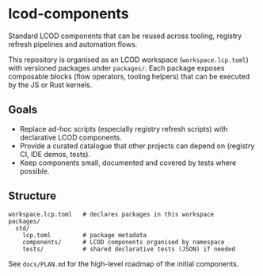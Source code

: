 # lcod-components

Standard LCOD components that can be reused across tooling, registry refresh pipelines and automation flows.

This repository is organised as an LCOD workspace (`workspace.lcp.toml`) with versioned packages under `packages/`. Each package exposes composable blocks (flow operators, tooling helpers) that can be executed by the JS or Rust kernels.

## Goals

- Replace ad-hoc scripts (especially registry refresh scripts) with declarative LCOD components.
- Provide a curated catalogue that other projects can depend on (registry CI, IDE demos, tests).
- Keep components small, documented and covered by tests where possible.

## Structure

```
workspace.lcp.toml   # declares packages in this workspace
packages/
  std/
    lcp.toml         # package metadata
    components/      # LCOD components organised by namespace
    tests/           # shared declarative tests (JSON) if needed
```

See `docs/PLAN.md` for the high-level roadmap of the initial components.
